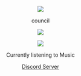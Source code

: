 <p align="center">  
<img src="https://images-ext-2.discordapp.net/external/h0QoxQRI9rbIaSIyktsoFdQZQlEfHbuXXbxraXlRHpk/https/media.discordapp.net/attachments/971571457362649098/971943828359630949/original-4x-RIFE-RIFE3.1-50fps.gif">
</p>
<p align="center">
   council
<p align="center">  
<img src="https://gpvc.arturio.dev/counci1?v=1">
</p>
</p>
    <p align="center">
  <img src="https://discord.c99.nl/widget/theme-4/855988626944688159.png"/>
</p>
<p align="center">
Currently listening to Music
<p align="center">
    <a href="https://discord.gg/yacht">Discord Server</a>
